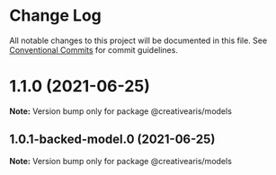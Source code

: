 # Change Log

All notable changes to this project will be documented in this file.
See [Conventional Commits](https://conventionalcommits.org) for commit guidelines.

# 1.1.0 (2021-06-25)

**Note:** Version bump only for package @creativearis/models





## 1.0.1-backed-model.0 (2021-06-25)

**Note:** Version bump only for package @creativearis/models
